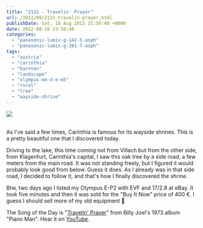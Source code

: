 ```yaml
---
title: "2131 - Travelin' Prayer"
url: /2012/08/2131-travelin-prayer.html
publishDate: Sat, 18 Aug 2012 21:50:40 +0000
date: 2012-08-18 23:50:40
categories: 
  - "panasonic-lumix-g-142-5-asph"
  - "panasonic-lumix-g-201-7-asph"
tags: 
  - "austria"
  - "carinthia"
  - "karnten"
  - "landscape"
  - "olympus-om-d-e-m5"
  - "rural"
  - "tree"
  - "wayside-shrine"
---
```

<div class="container">
<div class="center"><a target="_blank" href="https://d25zfm9zpd7gm5.cloudfront.net/1200x1200/2012/20120818_184824_lr.jpg"><img src="https://d25zfm9zpd7gm5.cloudfront.net/0600x0600/2012/20120818_184824_lr.jpg" /></a></div>
</div>
<br />

As I've said a few times, Carinthia is famous for its wayside shrines. This is a pretty beautiful one that I discovered today.

<a target="_blank" href="https://d25zfm9zpd7gm5.cloudfront.net/1200x1200/2012/20120818_182325_lr.jpg"><img style="margin: 0pt 0px 0pt 10px; float: right;" src="https://d25zfm9zpd7gm5.cloudfront.net/0150x0150/2012/20120818_182325_lr.jpg" alt="" border="0" /></a> Driving to the lake, this time coming not from Villach but from the other side, from Klagenfurt, Carinthia's capital, I saw this oak tree by a side road, a few meters from the main road. It was not standing freely, but I figured it would probably look good from below. Guess it does. As I already was in that side road, I decided to follow it, and that's how I finally discovered the shrine.

 Btw, two days ago I listed my Olympus E-P2 with EVF and 17/2.8 at eBay. It took five minutes and then it was sold for the "Buy It Now" price of 400 €. I guess I should sell more of my old equipment 🙂

The Song of the Day is "<a href="http://www.lyricsmode.com/lyrics/b/billy_joel/travelin_prayer.html" target="_blank">Travelin' Prayer</a>" from Billy Joel's 1973 album "Piano Man". Hear it on <a href="http://www.youtube.com/watch?v=vrRP8LVmnbI" target="_blank">YouTube</a>.
